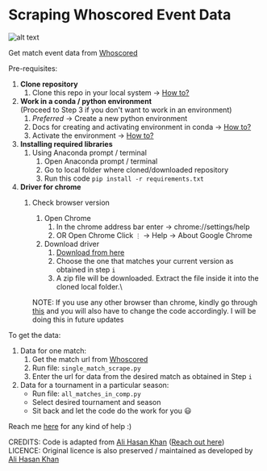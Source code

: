 # Scraping Whoscored Event Data
![alt text](https://github.com/Stat-Peekers/Scrape-Whoscored-Event-Data/blob/main/logo.jpg "Whoscored")

Get match event data from [Whoscored](http://whoscored.com/ "Whoscored") 

Pre-requisites:
1. **Clone repository**
   1. Clone this repo in your local system -> [How to?](https://docs.github.com/en/repositories/creating-and-managing-repositories/cloning-a-repository)
2. **Work in a conda / python environment**\
   (Proceed to Step 3 if you don't want to work in an environment)
   1. _Preferred_ -> Create a new python environment
   2. Docs for creating and activating environment in conda -> [How to?](https://docs.conda.io/projects/conda/en/latest/user-guide/tasks/manage-environments.html#creating-an-environment-with-commands)
   3. Activate the environment -> [How to?](https://docs.conda.io/projects/conda/en/latest/user-guide/tasks/manage-environments.html#activating-an-environment)
3. **Installing required libraries**
   1. Using Anaconda prompt / terminal
      1. Open Anaconda prompt / terminal
      2. Go to local folder where cloned/downloaded repository
      4. Run this code `pip install -r requirements.txt`
4. **Driver for chrome**
   1. Check browser version
      1. Open Chrome
         1. In the chrome address bar enter -> chrome://settings/help
         2. OR Open Chrome Click `⋮` -> Help -> About Google Chrome
      2. Download driver
         1. [Download from here](https://chromedriver.chromium.org/downloads)
         2. Choose the one that matches your current version as obtained in step `i`
         3. A zip file will be downloaded. Extract the file inside it into the cloned local folder.\

      NOTE: If you use any other browser than chrome, kindly go through [this](https://selenium-python.readthedocs.io/installation.html#drivers) and you will also have to change the code accordingly. I will be doing this in future updates
   

To get the data:
1. Data for one match: 
   1. Get the match url from [Whoscored](http://whoscored.com/ "Whoscored")
   2. Run file: `single_match_scrape.py`
   3. Enter the url for data from the desired match as obtained in Step `i`
2. Data for a tournament in a particular season:
   - Run file: `all_matches_in_comp.py`
   - Select desired tournament and season
   - Sit back and let the code do the work for you :smiley:

Reach me [here](https://twitter.com/StatPeekers) for any kind of help :) 

CREDITS:
Code is adapted from [Ali Hasan Khan](https://github.com/Ali-Hasan-Khan/Scrape-Whoscored-Event-Data) ([Reach out here](https://twitter.com/rockingAli5)) \
LICENCE: Original licence is also preserved / maintained as developed by [Ali Hasan Khan](https://github.com/Ali-Hasan-Khan/Scrape-Whoscored-Event-Data)
